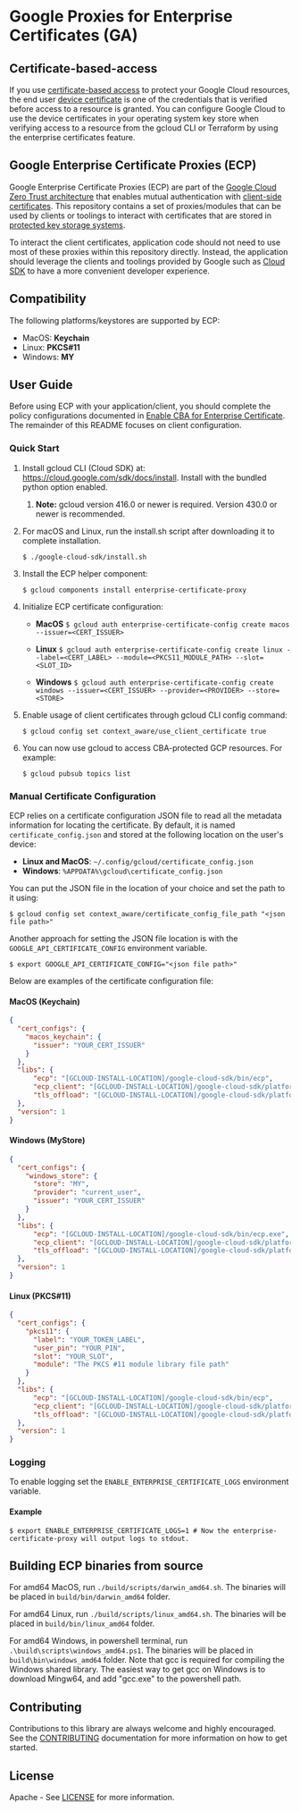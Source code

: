 # Google Proxies for Enterprise Certificates (GA)

## Certificate-based-access

If you use [certificate-based access][cba] to protect your Google Cloud resources, the end user [device certificate][clientcert] is one of the credentials that is verified before access to a resource is granted. You can configure Google Cloud to use the device certificates in your operating system key store when verifying access to a resource from the gcloud CLI or Terraform by using the enterprise certificates feature.

## Google Enterprise Certificate Proxies (ECP)

Google Enterprise Certificate Proxies (ECP) are part of the [Google Cloud Zero Trust architecture][zerotrust] that enables mutual authentication with [client-side certificates][clientcert]. This repository contains a set of proxies/modules that can be used by clients or toolings to interact with certificates that are stored in [protected key storage systems][keystore].

To interact the client certificates, application code should not need to use most of these proxies within this repository directly. Instead, the application should leverage the clients and toolings provided by Google such as [Cloud SDK](https://cloud.google.com/sdk) to have a more convenient developer experience.

## Compatibility

The following platforms/keystores are supported by ECP:

- MacOS: __Keychain__
- Linux: __PKCS#11__
- Windows: __MY__

## User Guide

Before using ECP with your application/client, you should complete the policy configurations documented in [Enable CBA for Enterprise Certificate][enterprisecert]. The remainder of this README focuses on client configuration.

### Quick Start

1. Install gcloud CLI (Cloud SDK) at: https://cloud.google.com/sdk/docs/install. Install with the bundled python option enabled.

   1. **Note:** gcloud version 416.0 or newer is required. Version 430.0 or newer is recommended.

1. For macOS and Linux, run the install.sh script after downloading it to complete installation. 
    ```
    $ ./google-cloud-sdk/install.sh
    ```
1. Install the ECP helper component:
    ```
    $ gcloud components install enterprise-certificate-proxy
    ```
1. Initialize ECP certificate configuration:

   * **MacOS** `$ gcloud auth enterprise-certificate-config create macos --issuer=<CERT_ISSUER>`

   * **Linux** `$ gcloud auth enterprise-certificate-config create linux --label=<CERT_LABEL> --module=<PKCS11_MODULE_PATH> --slot=<SLOT_ID>`

   * **Windows** `$ gcloud auth enterprise-certificate-config create windows --issuer=<CERT_ISSUER> --provider=<PROVIDER> --store=<STORE>`

1. Enable usage of client certificates through gcloud CLI config command:
    ```
    $ gcloud config set context_aware/use_client_certificate true
    ```
1. You can now use gcloud to access CBA-protected GCP resources. For example:
    ```
    $ gcloud pubsub topics list
    ```

### Manual Certificate Configuration

ECP relies on a certificate configuration JSON file to read all the metadata information for locating the certificate.
By default, it is named `certificate_config.json` and stored at the following location on the user's device:

* **Linux and MacOS**: `~/.config/gcloud/certificate_config.json`
* **Windows**: `%APPDATA%\gcloud\certificate_config.json`

You can put the JSON file in the location of your choice and set the path to it using:

```
$ gcloud config set context_aware/certificate_config_file_path "<json file path>"
```

Another approach for setting the JSON file location is with the `GOOGLE_API_CERTIFICATE_CONFIG` environment variable.

```
$ export GOOGLE_API_CERTIFICATE_CONFIG="<json file path>"
```

Below are examples of the certificate configuration file:

#### MacOS (Keychain)

```json
{
  "cert_configs": {
    "macos_keychain": {
      "issuer": "YOUR_CERT_ISSUER"
    }
  },
  "libs": {
      "ecp": "[GCLOUD-INSTALL-LOCATION]/google-cloud-sdk/bin/ecp",
      "ecp_client": "[GCLOUD-INSTALL-LOCATION]/google-cloud-sdk/platform/enterprise_cert/libecp.dylib",
      "tls_offload": "[GCLOUD-INSTALL-LOCATION]/google-cloud-sdk/platform/enterprise_cert/libtls_offload.dylib"
  },
  "version": 1
}
```

#### Windows (MyStore)

```json
{
  "cert_configs": {
    "windows_store": {
      "store": "MY",
      "provider": "current_user",
      "issuer": "YOUR_CERT_ISSUER"
    }
  },
  "libs": {
      "ecp": "[GCLOUD-INSTALL-LOCATION]/google-cloud-sdk/bin/ecp.exe",
      "ecp_client": "[GCLOUD-INSTALL-LOCATION]/google-cloud-sdk/platform/enterprise_cert/libecp.dll",
      "tls_offload": "[GCLOUD-INSTALL-LOCATION]/google-cloud-sdk/platform/enterprise_cert/libtls_offload.dll"
  },
  "version": 1
}
```

#### Linux (PKCS#11)

```json
{
  "cert_configs": {
    "pkcs11": {
      "label": "YOUR_TOKEN_LABEL",
      "user_pin": "YOUR_PIN",
      "slot": "YOUR_SLOT",
      "module": "The PKCS #11 module library file path"
    }
  },
  "libs": {
      "ecp": "[GCLOUD-INSTALL-LOCATION]/google-cloud-sdk/bin/ecp",
      "ecp_client": "[GCLOUD-INSTALL-LOCATION]/google-cloud-sdk/platform/enterprise_cert/libecp.so",
      "tls_offload": "[GCLOUD-INSTALL-LOCATION]/google-cloud-sdk/platform/enterprise_cert/libtls_offload.so"
  },
  "version": 1
}
```

### Logging

To enable logging set the `ENABLE_ENTERPRISE_CERTIFICATE_LOGS` environment variable.

#### Example

```
$ export ENABLE_ENTERPRISE_CERTIFICATE_LOGS=1 # Now the enterprise-certificate-proxy will output logs to stdout.
```

## Building ECP binaries from source

For amd64 MacOS, run `./build/scripts/darwin_amd64.sh`. The binaries will be placed in `build/bin/darwin_amd64` folder.

For amd64 Linux, run `./build/scripts/linux_amd64.sh`. The binaries will be placed in `build/bin/linux_amd64` folder.

For amd64 Windows, in powershell terminal, run `.\build\scripts\windows_amd64.ps1`. The binaries will be placed in `build\bin\windows_amd64` folder.
Note that gcc is required for compiling the Windows shared library. The easiest way to get gcc on Windows is to download Mingw64, and add "gcc.exe" to the powershell path.

## Contributing

Contributions to this library are always welcome and highly encouraged. See the [CONTRIBUTING](./CONTRIBUTING.md) documentation for more information on how to get started.

## License

Apache - See [LICENSE](./LICENSE) for more information.

[cba]: https://cloud.google.com/beyondcorp-enterprise/docs/securing-resources-with-certificate-based-access
[clientcert]: https://en.wikipedia.org/wiki/Client_certificate
[openssl]: https://wiki.openssl.org/index.php/Binaries
[keystore]: https://en.wikipedia.org/wiki/Key_management
[cloudsdk]: https://cloud.google.com/sdk
[enterprisecert]: https://cloud.google.com/beyondcorp-enterprise/docs/enable-cba-enterprise-certificates
[zerotrust]: https://cloud.google.com/blog/topics/developers-practitioners/zero-trust-and-beyondcorp-google-cloud

